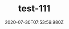---
title: test-111
date: 2020-07-30T07:53:59.980Z
banner_subcontent: asdfsf
category: Personal stories
focus: Improving workplace culture
role: Line manager/supervisor
organisation_size: Large (250+ employees)
industry: IT & Telecommunications
content: Lorem ipsum dolor sit amet, consectetur adipiscing elit, sed do eiusmod tempor incididunt ut labore et dolore magna aliqua. Ut enim ad minim veniam, quis nostrud exercitation ullamco laboris nisi ut aliquip ex ea commodo consequat. Duis aute irure dolor in reprehenderit in voluptate velit esse cillum dolore eu fugiat nulla pariatur. Excepteur sint occaecat cupidatat non proident, sunt in culpa qui officia deserunt mollit anim id est laborum.
---